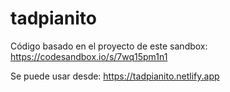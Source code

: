 # tadpianito

Código basado en el proyecto de este sandbox: https://codesandbox.io/s/7wq15pm1n1

Se puede usar desde:
https://tadpianito.netlify.app
